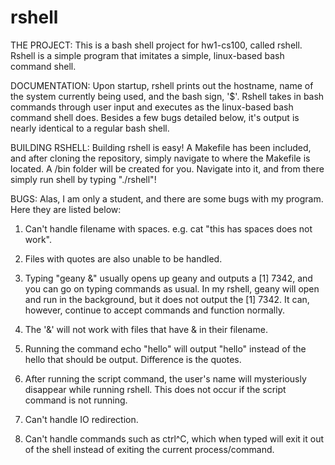 rshell
======

THE PROJECT:
This is a bash shell project for hw1-cs100, called rshell. Rshell is a simple program that imitates a simple, linux-based bash command shell.

DOCUMENTATION:
Upon startup, rshell prints out the hostname, name of the system currently being used, and the bash sign, '$'. Rshell takes in bash commands through user input and executes as the linux-based bash command shell does. Besides a few bugs detailed below, it's output is nearly identical to a regular bash shell.

BUILDING RSHELL:
Building rshell is easy! A Makefile has been included, and after cloning the repository, simply navigate to where the Makefile is located. A /bin folder will be created for you. Navigate into it, and from there simply run shell by typing "./rshell"!

BUGS:
Alas, I am only a student, and there are some bugs with my program. Here they are listed below:

1. Can't handle filename with spaces. e.g. cat "this has spaces does not work".

2. Files with quotes are also unable to be handled. 

3. Typing "geany &" usually opens up geany and outputs a [1] 7342, and you can go on typing commands as usual. In my rshell, geany will open and run in the background, but it does not output the [1] 7342. It can, however, continue to accept commands and function normally.

4. The '&' will not work with files that have & in their filename.

5. Running the command echo "hello" will output "hello" instead of the hello that should be output. Difference is the quotes.

6. After running the script command, the user's name will mysteriously disappear while running rshell. This does not occur if the script command is not running.

7. Can't handle IO redirection.

8. Can't handle commands such as ctrl^C, which when typed will exit it out of the shell instead of exiting the current process/command.
